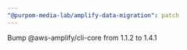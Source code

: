 ```yaml
---
"@purpom-media-lab/amplify-data-migration": patch
---
```


Bump @aws-amplify/cli-core from 1.1.2 to 1.4.1
